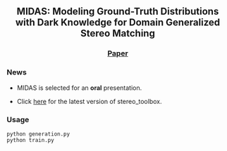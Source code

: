 <div align="center">
  
## MIDAS: Modeling Ground-Truth Distributions with Dark Knowledge for Domain Generalized Stereo Matching
</div>

<h3 align="center">
  <a href="https://arxiv.org/abs/2503.04376">Paper</a>
</h3>

### News
- MIDAS is selected for an **oral** presentation.

- Click <a href='https://github.com/xxxupeng/stereo_toolbox'>here</a> for the latest version of stereo_toolbox.

### Usage
```
python generation.py
python train.py
```
